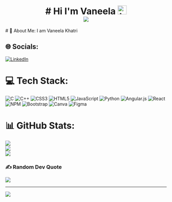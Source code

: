 <h1 align ="center">
# Hi I'm Vaneela <img src="https://user-images.githubusercontent.com/1303154/88677602-1635ba80-d120-11ea-84d8-d263ba5fc3c0.gif" width="28px" alt="hi">
<br>
<img src="https://media3.giphy.com/media/L1R1tvI9svkIWwpVYr/giphy.gif?cid=790b7611b520fede0a06c3d727d1e81d5fb52cb1acce9432&rid=giphy.gif&ct=g" >
</h1>
# 💫 About Me:
I am Vaneela Khatri

## 🌐 Socials:
[![LinkedIn](https://img.shields.io/badge/LinkedIn-%230077B5.svg?logo=linkedin&logoColor=white)](https://linkedin.com/in/vaneela-khatri-838998220) 
<br>


# 💻 Tech Stack:
![C](https://img.shields.io/badge/c-%2300599C.svg?style=flat-square&logo=c&logoColor=white) ![C++](https://img.shields.io/badge/c++-%2300599C.svg?style=flat-square&logo=c%2B%2B&logoColor=white) ![CSS3](https://img.shields.io/badge/css3-%231572B6.svg?style=flat-square&logo=css3&logoColor=white) ![HTML5](https://img.shields.io/badge/html5-%23E34F26.svg?style=flat-square&logo=html5&logoColor=white)  ![JavaScript](https://img.shields.io/badge/javascript-%23323330.svg?style=flat-square&logo=javascript&logoColor=%23F7DF1E) ![Python](https://img.shields.io/badge/python-3670A0?style=flat-square&logo=python&logoColor=ffdd54)  ![Angular.js](https://img.shields.io/badge/angular.js-%23E23237.svg?style=flat-square&logo=angularjs&logoColor=white) ![React](https://img.shields.io/badge/react-%2320232a.svg?style=flat-square&logo=react&logoColor=%2361DAFB) ![NPM](https://img.shields.io/badge/NPM-%23000000.svg?style=flat-square&logo=npm&logoColor=white) ![Bootstrap](https://img.shields.io/badge/bootstrap-%23563D7C.svg?style=flat-square&logo=bootstrap&logoColor=white)  ![Canva](https://img.shields.io/badge/Canva-%2300C4CC.svg?style=flat-square&logo=Canva&logoColor=white) 	![Figma](https://img.shields.io/badge/figma-%23F24E1E.svg?style=flat-square&logo=figma&logoColor=white)
# 📊 GitHub Stats:
![](https://github-readme-stats.vercel.app/api?username=vaneela&theme=dark&hide_border=false&include_all_commits=true&count_private=true)<br/>
![](https://github-readme-streak-stats.herokuapp.com/?user=vaneela&theme=dark&hide_border=false)<br/>
![](https://github-readme-stats.vercel.app/api/top-langs/?username=vaneela&theme=dark&hide_border=false&include_all_commits=true&count_private=true&layout=compact)

### ✍️ Random Dev Quote
![](https://quotes-github-readme.vercel.app/api?type=horizontal&theme=radical)

---
[![](https://visitcount.itsvg.in/api?id=vaneela&icon=0&color=0)](https://visitcount.itsvg.in)
